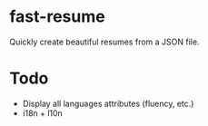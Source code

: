 # fast-resume
Quickly create beautiful resumes from a JSON file.

# Todo
- Display all languages attributes (fluency, etc.)
- i18n + l10n
